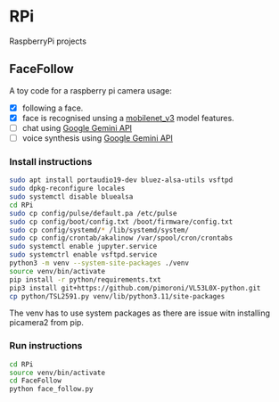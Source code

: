 # RPi
RaspberryPi projects


## FaceFollow

A toy code for a raspberry pi camera usage:

- [x] following a face. 
- [x] face is recognised unsing a [mobilenet_v3](https://www.kaggle.com/models/google/mobilenet-v3/tfLite/large-100-224-feature-vector-metadata) model features. 
- [ ] chat using [Google Gemini API ](https://ai.google.dev/gemini-api/docs/quickstart?lang=python) 
- [ ] voice synthesis using [Google Gemini API](https://ai.google.dev/gemini-api/docs/quickstart?lang=python) 

### Install instructions

```Bash
sudo apt install portaudio19-dev bluez-alsa-utils vsftpd
sudo dpkg-reconfigure locales
sudo systemctl disable bluealsa
cd RPi
sudo cp config/pulse/default.pa /etc/pulse
sudo cp config/boot/config.txt /boot/firmware/config.txt
sudo cp config/systemd/* /lib/systemd/system/
sudo cp config/crontab/akalinow /var/spool/cron/crontabs
sudo systemctl enable jupyter.service
sudo systemctrl enable vsftpd.service
python3 -m venv --system-site-packages ./venv
source venv/bin/activate
pip install -r python/requirements.txt
pip3 install git+https://github.com/pimoroni/VL53L0X-python.git
cp python/TSL2591.py venv/lib/python3.11/site-packages
```

The venv has to use system packages as there are issue witn installing picamera2 from pip.

### Run instructions
```Bash
cd RPi
source venv/bin/activate
cd FaceFollow
python face_follow.py
```
